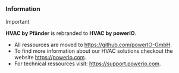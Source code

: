 ### Information

> [!IMPORTANT] 
> **HVAC by Pfänder** is rebranded to **HVAC by powerIO**.  
> - All ressources are moved to https://github.com/powerIO-GmbH.  
> - To find more information about our HVAC solutions checkout the website https://powerio.com.  
> - For technical ressources visit: https://support.powerio.com.
